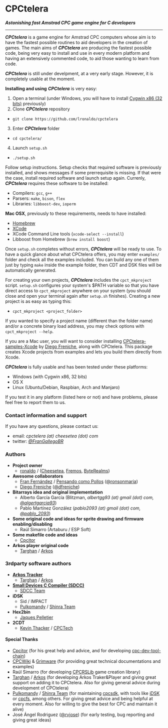 # CPCtelera

_**Astonishing fast Amstrad CPC game engine for C developers**_

---------------------------------------------------------------

_**CPCtelera**_ is a game engine for Amstrad CPC computers whose aim is to have the fastest possible 
routines to aid developers in the creation of games. The main aims of _**CPCtelera**_ are producing the fastest possible code, being very easy to install and use in every modern platform and having an extensively commented code, to aid those wanting to learn from code.

_**CPCtelera**_ is still under develpment, at a very early stage. However, it is completely usable at the moment.

**Installing and using** _**CPCtelera**_ is very easy:
 1. Open a terminal (under Windows, you will have to install [Cygwin x86 (32 bits)](https://cygwin.com/) previously)
 2. Clone _**CPCtelera**_ repository
   * `git clone https://github.com/lronaldo/cpctelera`
 3. Enter _**CPCtelera**_ folder
   * `cd cpctelera/`
 4. Launch `setup.sh`
   * `./setup.sh`

Follow setup instructions. Setup checks that required software is previously installed, and shows messages if some prerrequisite is missing. If that were the case, install required software and launch setup again. Currenly, _**CPCtelera**_ requires these software to be installed:
 * Compilers: `gcc`, `g++`
 * Parsers: `make`, `bison`, `flex`
 * Libraries: `libboost-dev`, `ioperm`

**Mac OSX**, previously to these requirements, needs to have installed: 
 * [Homebrew](http://brew.sh/)
 * [XCode](https://itunes.apple.com/es/app/xcode/id497799835?mt=12)
 * XCode Command Line tools (`xcode-select --install`)
 * Libboost from Homebrew (`brew install boost`)

Once `setup.sh` completes without errors, _**CPCtelera**_ will be ready to use. To have a quick glance about what CPCtelera offers, you may enter `examples/` folder and check all the examples included. You can build any one of them just by typing `make` inside the example folder, then CDT and DSK files will be automatically generated.

For creating your own projects, _**CPCtelera**_ includes the `cpct_mkproject` script. `setup.sh` configures your system's $PATH variable so that you have direct access to `cpct_mkproject` anywhere on your system (you should close and open your terminal again after `setup.sh` finishes). Creating a new project is as easy as typing this:
 * `cpct_mkproject <project_folder>`

 If you wanted to specify a project name (different than the folder name) and/or a concrete binary load address, you may check options with `cpct_mkproject --help`.

If you are a Mac user, you will want to consider installing [CPCtelera-samples-Xcode](https://github.com/dfreniche/cpctelera_samples_xcode) by [Diego Freniche](http://blog.freniche.com), along with CPCtelera. This package creates Xcode projects from examples and lets you build them directly from Xcode.

_**CPCtelera**_ is fully usable and has been tested under these platforms:
 * Windows (with Cygwin x86, 32 bits)
 * OS X
 * Linux (Ubuntu/Debian, Raspbian, Arch and Manjaro)

If you test it in any platform (listed here or not) and have problems, please feel free to report them to us. 

### Contact information and support

If you have any questions, please contact us:

 * email:    _cpctelera (at) cheesetea (dot) com_
 * twitter:  *[@FranGallegoBR](http://twitter.com/frangallegobr)*

### Authors

 * **Project owner** 
   * [ronaldo](http://twitter.com/frangallegobr) / ([Cheesetea](http://www.cheesetea.com), [Fremos](http://fremos.cheesetea.com),  [ByteRealms](http://www.byterealms.com))
 * **Awesome collaborators**
   * [Fran Fernández](https://twitter.com/ronsonmaria) / [Pensando como Pollos](http://www.pensandocomopollos.com/) ([@ronsonmaria](https://twitter.com/ronsonmaria))
   * [Diego Freniche](http://blog.freniche.com) ([@dfreniche](https://twitter.com/dfreniche))
 * **Bitarrays idea and original implementation**
   * Alberto García García (Blitzman, _albertgg93 (at) gmail (dot) com, [@algertgarcia93](http://twitter.com/algertgarcia93)_)
   * Pablo Martínez González (*pablo2093 (at) gmail (dot) com, [@pablo_2093](http://twitter.com/pablo_2093)*)
 * **Some original code and ideas for sprite drawing and firmware enabling/disabling**
   * Raúl Simarro (Artaburu / ESP Soft)
 * **Some makefile code and ideas**
   * [Cpcitor](http://github.com/cpcitor)
 * **Arkos player original code**
   * [Targhan](http://www.julien-nevo.com/) / [Arkos](http://www.cpcwiki.eu/index.php/Arkos)

### 3rdparty software authors
 
 * **[Arkos Tracker](http://www.grimware.org/doku.php/documentations/software/arkos.tracker/start)**
   * [Targhan](http://www.julien-nevo.com/) / [Arkos](http://www.cpcwiki.eu/index.php/Arkos)
 * **[Small Devices C Compiler (SDCC)](http://sdcc.sourceforge.net/)**
   * [SDCC Team](http://sdcc.sourceforge.net/index.php#Who)
 * **iDSK**
   * Sid / IMPACT 
   * [Pulkomandy](http://www.pushnpop.net/profile-47.html) / [Shinra Team](http://pulko.mandy.pagesperso-orange.fr/shinra/index.shtml)
 * **Hex2bin**
   * [Jaques Pelletier](https://www.linkedin.com/pub/jacques-pelletier/a/668/309)
 * **2CDT**
   * [Kevin Thacker](http://www.cpctech.org.uk/about.html) / [CPCTech](http://www.cpctech.org.uk/) 

#### Special Thanks

 * [Cpcitor](http://github.com/cpcitor) (for his great help and advice, and for developing [cpc-dev-tool-chain](http://github.com/cpcitor/cpc-dev-tool-chain))
 * [CPCWiki](http://cpcwiki.eu) & [Grimware](http://grimware.org/) (for providing great technical documentations and examples)
 * Raúl Simarro (for developing [CPCRSLib](http://sourceforge.net/projects/cpcrslib/) game creation library)
 * [Targhan](http://www.julien-nevo.com/) / [Arkos](http://www.cpcwiki.eu/index.php/Arkos) (for developing Arkos Traker&Player and giving great support on adding it to CPCtelera. Also for giving general advice during development of CPCtelera)
 * [Pulkomandy](http://www.pushnpop.net/profile-47.html) / [Shinra Team](http://pulko.mandy.pagesperso-orange.fr/shinra/index.shtml) (for maintaining [cpcsdk](https://github.com/cpcsdk), with tools like [iDSK](https://code.google.com/p/cpcsdk/downloads/detail?name=iDSK_015.7z&can=2&q=) or [cpcfs](https://code.google.com/p/cpcsdk/wiki/cpcfs), among others. For giving great advice and being helpful at every moment. Also for willing to give the best for CPC and maintain it alive)
 * José Ángel Rodriguez ([@rvjose](http://twitter.com/rvjose)) (for early testing, bug reporting and giving great ideas)